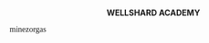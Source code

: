 <p style="font-family: Luminari"> 
 <p style="font-size: 52px">
 <p style="text-align:center;"> <b>WELLSHARD ACADEMY</b> </p>
 </p>
</p>

<p style="font-family: Baskerville"> minezorgas </p>
